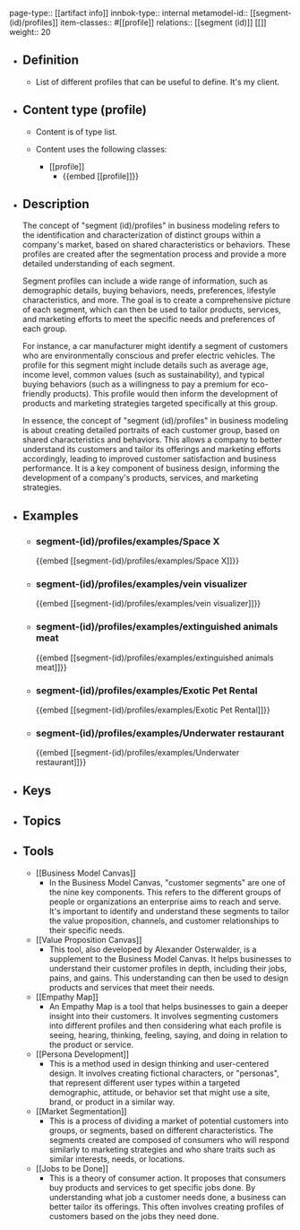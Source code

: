 page-type:: [[artifact info]]
innbok-type:: internal
metamodel-id:: [[segment-(id)/profiles]]
item-classes:: #[[profile]]
relations:: [[segment (id)]] [[]]
weight:: 20

- ## Definition
  - List of different profiles that can be useful to define. It's my client.
- ## Content type (profile)
  - Content is of type list.
  
  - Content uses the following classes:
    - [[profile]]
      - {{embed [[profile]]}}
  
- ## Description
  The concept of "segment (id)/profiles" in business modeling refers to the identification and characterization of distinct groups within a company's market, based on shared characteristics or behaviors. These profiles are created after the segmentation process and provide a more detailed understanding of each segment.
  
  Segment profiles can include a wide range of information, such as demographic details, buying behaviors, needs, preferences, lifestyle characteristics, and more. The goal is to create a comprehensive picture of each segment, which can then be used to tailor products, services, and marketing efforts to meet the specific needs and preferences of each group.
  
  For instance, a car manufacturer might identify a segment of customers who are environmentally conscious and prefer electric vehicles. The profile for this segment might include details such as average age, income level, common values (such as sustainability), and typical buying behaviors (such as a willingness to pay a premium for eco-friendly products). This profile would then inform the development of products and marketing strategies targeted specifically at this group.
  
  In essence, the concept of "segment (id)/profiles" in business modeling is about creating detailed portraits of each customer group, based on shared characteristics and behaviors. This allows a company to better understand its customers and tailor its offerings and marketing efforts accordingly, leading to improved customer satisfaction and business performance. It is a key component of business design, informing the development of a company's products, services, and marketing strategies.
- ## Examples
  - ### segment-(id)/profiles/examples/Space X
    {{embed [[segment-(id)/profiles/examples/Space X]]}}
  - ### segment-(id)/profiles/examples/vein visualizer
    {{embed [[segment-(id)/profiles/examples/vein visualizer]]}}
  - ### segment-(id)/profiles/examples/extinguished animals meat
    {{embed [[segment-(id)/profiles/examples/extinguished animals meat]]}}
  - ### segment-(id)/profiles/examples/Exotic Pet Rental
    {{embed [[segment-(id)/profiles/examples/Exotic Pet Rental]]}}
  - ### segment-(id)/profiles/examples/Underwater restaurant
    {{embed [[segment-(id)/profiles/examples/Underwater restaurant]]}}
  
- ## Keys
  
- ## Topics
  
- ## Tools
  - [[Business Model Canvas]]
    - In the Business Model Canvas, "customer segments" are one of the nine key components. This refers to the different groups of people or organizations an enterprise aims to reach and serve. It's important to identify and understand these segments to tailor the value proposition, channels, and customer relationships to their specific needs.
  - [[Value Proposition Canvas]]
    - This tool, also developed by Alexander Osterwalder, is a supplement to the Business Model Canvas. It helps businesses to understand their customer profiles in depth, including their jobs, pains, and gains. This understanding can then be used to design products and services that meet their needs.
  - [[Empathy Map]]
    - An Empathy Map is a tool that helps businesses to gain a deeper insight into their customers. It involves segmenting customers into different profiles and then considering what each profile is seeing, hearing, thinking, feeling, saying, and doing in relation to the product or service.
  - [[Persona Development]]
    - This is a method used in design thinking and user-centered design. It involves creating fictional characters, or "personas", that represent different user types within a targeted demographic, attitude, or behavior set that might use a site, brand, or product in a similar way.
  - [[Market Segmentation]]
    - This is a process of dividing a market of potential customers into groups, or segments, based on different characteristics. The segments created are composed of consumers who will respond similarly to marketing strategies and who share traits such as similar interests, needs, or locations.
  - [[Jobs to be Done]]
    - This is a theory of consumer action. It proposes that consumers buy products and services to get specific jobs done. By understanding what job a customer needs done, a business can better tailor its offerings. This often involves creating profiles of customers based on the jobs they need done.

